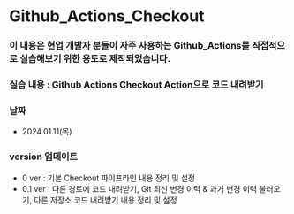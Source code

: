 # Github_Actions_Checkout

### 이 내용은 현업 개발자 분들이 자주 사용하는 Github_Actions를 직접적으로 실습해보기 위한 용도로 제작되었습니다.

### 실습 내용 : Github Actions Checkout Action으로 코드 내려받기

### 날짜
- 2024.01.11(목)

### version 업데이트
- 0 ver : 기본 Checkout 파이프라인 내용 정리 및 설정
- 0.1 ver : 다른 경로에 코드 내려받기, Git 최신 변경 이력 & 과거 변경 이력 불러오기, 다른 저장소 코드 내려받기 내용 정리 및 설정
